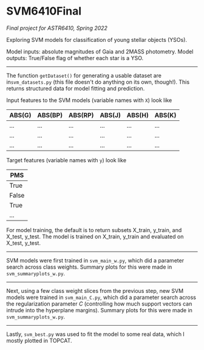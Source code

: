# SVM6410Final
_Final project for ASTR6410, Spring 2022_

Exploring SVM models for classification of young stellar objects (YSOs). 

Model inputs: absolute magnitudes of Gaia and 2MASS photometry.
Model outputs: True/False flag of whether each star is a YSO.

----------

The function `getDataset()` for generating a usable dataset are in`svm_datasets.py` (this file doesn't do anything on its own, though!). This returns structured data for model fitting and prediction. 

Input features to the SVM models (variable names with `X`) look like

| ABS(G) | ABS(BP) | ABS(RP) | ABS(J) | ABS(H) | ABS(K) | 
| ------ | ------- | ------- | ------ | -------| -------| 
|   ...  |   ...   |   ...   |   ...  |  ...   |   ...  |
|   ...  |   ...   |   ...   |   ...  |  ...   |   ...  |
|   ...  |   ...   |   ...   |   ...  |  ...   |   ...  |

Target features (variable names with `y`) look like

|  PMS  |
| ----- |
| True  |
| False |
| True  |
| ...   |

For model training, the default is to return subsets X_train, y_train, and X_test, y_test. The model is trained on X_train, y_train and evaluated on X_test, y_test.


-----

SVM models were first trained in `svm_main_w.py`, which did a parameter search across class weights. Summary plots for this were made in `svm_summaryplots_w.py`.

-----


Next, using a few class weight slices from the previous step, new SVM models were trained in `svm_main_C.py`, which did a parameter search across the regularization parameter $C$ (controlling how much support vectors can intrude into the hyperplane margins). Summary plots for this were made in `svm_summaryplots_w.py`.

------

Lastly, `svm_best.py` was used to fit the model to some real data, which I mostly plotted in TOPCAT.